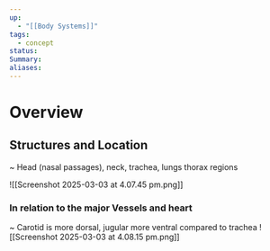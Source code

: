 ```yaml
---
up:
  - "[[Body Systems]]"
tags:
  - concept
status: 
Summary: 
aliases:
---
```

# Overview

## Structures and Location
~
Head (nasal passages), neck, trachea, lungs thorax regions


![[Screenshot 2025-03-03 at 4.07.45 pm.png]]

### In relation to the major Vessels and heart
~
Carotid is more dorsal, jugular more ventral compared to trachea
![[Screenshot 2025-03-03 at 4.08.15 pm.png]]

